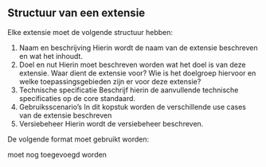 ## Structuur van een extensie
Elke extensie moet de volgende structuur hebben:

1. Naam en beschrijving
Hierin wordt de naam van de extensie beschreven en wat het inhoudt.
1. Doel en nut
Hierin moet beschreven worden wat het doel is van deze extensie. Waar dient de extensie voor? Wie is het doelgroep hiervoor en welke toepassingsgebieden zijn er voor deze extensie?
1. Technische specificatie
Beschrijf hierin de aanvullende technische specificaties op de core standaard.
1. Gebruiksscenario’s
In dit kopstuk worden de verschillende use cases van de extensie beschreven
1. Versiebeheer
Hierin wordt de versiebeheer beschreven.

De volgende format moet gebruikt worden:

moet nog toegevoegd worden
